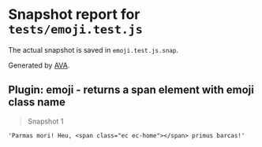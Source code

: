 # Snapshot report for `tests/emoji.test.js`

The actual snapshot is saved in `emoji.test.js.snap`.

Generated by [AVA](https://ava.li).

## Plugin: emoji - returns a span element with emoji class name

> Snapshot 1

    'Parmas mori! Heu, <span class="ec ec-home"></span> primus barcas!'

